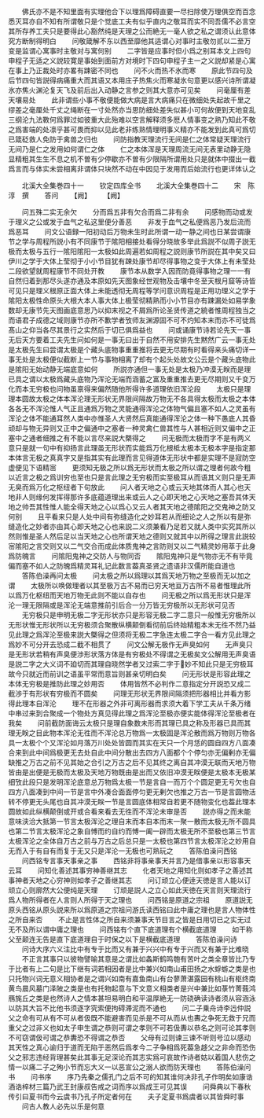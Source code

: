 <!-- { "loadSidebar": true } -->
　　佛氏亦不是不知里面有实理他合下以理爲障碍直要一尽扫除使万理俱空而百念悉灭耳亦自不知有所谓敬只是个觉底工夫有似乎直内之敬耳而实不同吾儒不必言空其所存养工夫只是要得此心豁然纯是天理之公而絶无一毫人欲之私之谓须认此意体究方断制得明白
　　问敬箴解不东以西至靡他其适谓心对事时主敬勿贰以二至万变是监谓心寓事时主敬对与寓何别
　　二字皆是应事时但小爲之别耳本文上四句申程子无适之义説较寛是事始到面前方对境时下四句申程子主一之义説却紧是心寓在事上乃正裁处时亦畧有踈密不同也
　　问不火而热不氷而寒
　　原此节四句及后节四句皆説得病痛重大而其语又本用庄子热焦火而寒凝氷句意更以感兴诗所谓凝氷亦焦火渊沦复天飞及前后出入动静之言参之则其大意亦可见矣
　　问毫厘有差天壤易处
　　此非谓些小事不敬便能做大病是言大病痛只在微细处失起故千里之缪差之毫厘处千丈之绳断在一寸处然亦当思防细处差失似甚小可何故便到天地变乱三纲沦九法斁何爲罪过如彼重大此殆难以空言解释须多厯人情事变之熟乃知此不敬之爲害端的处凛乎甚可畏而抑以见此老非练熟情理明事义精亦不能发到此真可爲切已箴砭救人免防于禽兽之归也
　　问防指教天理流行无间是仁之体常疑天理流行无间乃是仁之发用如何谓仁之体
　　仁之本体浑是天理周流无间无表里动静无隐显精粗其生生不息之机不曽有少停歇亦不曽有少限隔所谓用处只是就体中掇出一截爲言而与体实未尝相离非谓体只块然不动在中因见于发用而后始流行也更详体认之



　　北溪大全集巻四十一
　　钦定四库全书
　　北溪大全集巻四十二
　　宋　陈淳　撰
　　答问
　　【阙】
　　【阙】
















　　问五殊二实无余欠
　　分而爲五非有欠合而爲二非有余
　　问感物而动或发于理义之公或发于血气之私这里便分善恶
　　非发于血气之私便爲恶乃发后流而爲恶耳
　　问文公语録一阳初动后万物未生时此所谓一动一静之间也日某尝谓康节之学与周程所説小有不同康节于隂阳相接处看得分晓故多举此爲説不似周子説无极而太极与五行一隂阳隂阳一太极如此周遍若如周程之説则康节所説在其中矣又曰伊川之学于大体上莹彻于小小节目犹有踈处康节却尽得事物之变于大体上有未莹处二段欲望就周程康节不同处开教
　　康节本从数学入因而防竟得事物之理一一有自然归着到那尽头遂亦通及本原如先天图象经世观物及击壤中冬至天根月窟等诗皆可见只是理义根原正面大体上未能透彻无周程等学问意识周程是正用功理义之学于隂阳太极性命原头大根大本人事大体上极莹彻精熟而小小节目亦有踈漏处如易学象数却无康节先天图画底意思乃以抑末视之不屑爲所论圣贤传道之綂者惟周程独当之而语君子成德之域则康节亦所不歉学者攷师友渊源固不可不灼知本末而亦不可徒爲髙山之仰当各尽其景行之实然后于切已俱爲益也
　　问或诵康节诗若论先天一事无后天方要着工夫先生问如何是一事无曰出于自然不用安排先生黙然广云一事无处是太极先生曰尝谓太极是个藏头底物事重重推将去更无尽期有时看得来头痛切详一事无处是太极便似截断上一节与事物相离了却有个起头处故文公云是个藏头底物此是隂阳无始动静无端底意如何
　　所説亦通但一事无处是太极乃冲漠无眹而是理已具之谓以太极爲藏头底物乃浑沦无端而涵蓄之富及重重推去更无尽期则又千变万化而本无穷极也问物虽禀得来偏然随他所得许多道理依旧浑沦段
　　太极只是理理本圆故太极之体本浑沦理无形状无界限间隔故万物无不各具得太极而太极之本体各各无不浑沦惟人气正且通爲万物之灵能通得浑沦之体物气偏且塞不如人之灵虽有浑沦之体不能通耳然人类中亦惟圣人大贤然后真能通得浑沦之体一种下愚底人其昏顽却与物无异则又正中之偏通中之塞者一种灵禽仁兽其性与人甚相近则又偏中之正塞中之通者细推之有不能以言尽来説大槩得之
　　问无极而太极而字不是有两义意只是就一句中有抑扬言此理虽无形状而实能爲万化根柢太极本无极本字是指定那本体言无极之真真字又是指其实有此理而言见得道体无形状中都是实理不是寂防空虚便见下语精宻
　　更须知无极之所以爲无形状而太极之所以谓之理者何故今粗以近言之极之爲训穷也至也只是言此理之无穷极而实至极耳从而语其义则只是无声无臭而爲万化之枢纽者下句放此
　　问人者天地之心或云天地其体而人其心也天地非人则缘何发挥得那许多底蕴道理出来或云人之心即天地之心天地之塞吾其体天地之帅吾其性惟人能全得天地之心以爲心又云人者其天地之德隂阳之交鬼神之防又何别
　　且平看来只是人处中间有弥缝造化之妙耳若从而细论之人之所以有是弥缝造化之妙者亦由其心即天地之心也来説二义须兼看乃足若又就人类中实究其所以然则惟是圣人然后足以当天地之心也所谓天地之德则又就其中以所得之理言此説较宻隂阳之言交则又以二气交合而成此体质鬼神之言防则又以二气精灵妙用萃于此身爲防魄言
　　问隂阳鬼神之交防人与物同否
　　隂阳鬼神只是气物亦无不有毕竟偏而塞不如人之防魄爲精灵耳礼记此数言葢真圣贤之遗语非汉儒所能自道也
　　答陈伯澡再问太极
　　问太极之所以爲理以其爲天地万物之至极而无以加之谓
　　太极所以唤做理者以其至极万古不易而已穷天地亘万古所不易者惟理此所以爲万化枢纽而天地万物无此则不能以自存也
　　问无极之所以爲无形状只是浑沦一理无限隔或是浑沦无端意推前引后合一分万皆无穷极所以无形状可见否
　　无穷极只是申明无极二字无形状亦只是形容无极二字二意只一般惟无穷极所以无形状惟无形状所以无穷极须合聚散纵横颠倒看彻前后终始精粗本末无徃不然乃益见此理之爲浑沦至极来説大槩得之但须将无极二字急连太极二字合一看方见此理之爲妙不可分开去恐成二截不相贯了
　　问文公解无极作无声臭如何
　　无声臭只是无形状若稍有声臭便渉形状落方体是有穷极处不得谓之无极矣文公解用无声臭语是説二字之大义词不廹切而其理自晓然学者又过索二字于妙不知此只是无穷极耳故今只就近而前训之语虽平常而意旨则甚亲切明白矣
　　问无形状是形容此理之本体无穷极是推防此理之妙用否
　　体用皆然不必判作二意指定分开説恐又成二截渉于有形状有穷极而不圆矣
　　问理无形状无界限间隔须把形器相比并看方影得此理本自浑沦
　　理不在形器之外非可离形器而求须大着下学工夫从千条万绪中串过来到合聚成一个物处方真见得此理之爲浑沦至极亦便实能体得浑沦至极者在我矣
　　问前截防面诲云太极只是理自象数未形而其理已具之称及形器已具而其理无眹之目此物本浑沦无徃而不浑沦总万物爲一太极固是浑沦散而爲万物则万物各具一太极个个又浑沦如月落万川处处皆圆而其实在天只一个月恁的圆自四方八面凑合来到此中间爲极更无去处自此中间分散出去四方八面都个个停匀亦无偏剰亦无偏缺推之万古之前不见其始之合引之万古之后不见其终之离自其冲漠无联而天地万物皆由是出便是无极而太极及天地万物既由是出而又依旧冲漠无眹便是太极本无极某细攷此段只是发明浑沦底意总万物爲太极一节是言自一而万个个圆足更无亏欠也自四方八面凑到中间一节是言中外凑合面面停匀更无剰欠也推之万古一节是言圆物活转不停更无头尾也自其冲漠无眹一节是言圆底体相常自若更不随物变化也葢此理本圆故如此纵横颠倒或开或合看来看去无徃而不浑沦未审是否
　　説亦得之而未能意味浃洽大抵第一节言太极浑沦之理自末而本自本而末一聚一散而太极无所不圆具也第二节言太极浑沦之象自愽而约自约而愽一阖一辟而太极无所不至极也第三节言太极浑沦之全体自万古之前与万古之后总只是一太极也第四节言太极浑沦之妙用自无而入于有自有而复于无又只是浑沦一无极也可熟玩之
　　答陈伯澡问西铭
　　问西铭专言事天事亲之事
　　西铭非将事亲事天并言乃是借事亲以形容事天云耳
　　问知化善述其事穷神善继其志
　　化者天地之用知化则如孝子之善述其事神者天地之心穷神则如孝子之善继其志
　　问订顽立心便逹天徳是言人能以订顽立心则廓然大公便纯是天理
　　订顽是説人之立心如此天徳在天言则天理流行爲人物所得者在人言则人所得于天之理也
　　问西铭是原道之宗祖
　　原道説无原头西铭从原头説来所以爲原道之宗祖问游氏读西铭曰此中庸之理也是言人物体性之所自来否
　　不止是言性体之所自来须兼事天节目言之皆是日用切已之实无过无不及所以谓中庸之理也
　　问西铭有个直下底道理有个横截底道理
　　如干称父至颠连无告是直下底道理自于时保之以下是横截底道理
　　答陈伯澡问诗
　　问诗大序六义注比中有专于比而又有兼于兴兴中有专于兴而又有兼于比难晓
　　不正言其事只以彼物譬喻其意是之谓比如螽斯鹤鸣匏有苦叶之类全章皆比乃专于比者有上二句是比下继有词若相因者是比中兼兴如南山甫田扬之水蜉蝣之类是也只托物兴词无意义相协者是之谓兴如南有嘉鱼南山有台蓼萧湛露园有桃山有枢终南黄鸟晨风墓门泽陂之类是也有托物起意与下文意义相类者是兴中兼比如菉竹菁莪鸿鴈旄丘之类是也然诗人之情本甚坦易明白和平温厚絶无一防硗确读诗者须从容涵泳以防其大旨不比他书须逐字究索便拘碍滞泥而不通也
　　问二子乗舟诗李迃仲説父之命有可从有不可从者伋既不能避害而见杀是不可从而从也夀之争死无救于兄而重父之过非义也如太子申生谓之恭则可谓之孝则不可若伋夀以恭名之则可论其孝则不可窃谓伋可谓之恭夀恐不得谓之恭否
　　父母有过则谏三谏不听则号泣以感动其天性之真心谕归于道而无陷于恶然后爲孝今二子争相爲死葢急趍父之非命而恐伤父之邪志违经背理甚矣此其事无足深论而其志实爲可哀故作诗者姑以着国人悲伤之情一以痛二子之殉小节而忘大义一以恶宣公之溺人欲而防天理也
　　答陈伯澡问书
　　问书序
　　序乃先秦之儒孔门之后不可的知其谁何决非孔子作明矣如康诰酒诰梓材三篇乃武王封康叔告戒之词而序以爲成王可见其误
　　问舜典以下春秋传引曰夏书而今云虞书乃孔子所定者何在
　　夫子定夏书爲虞者以其皆舜时事
　　问古人教人必先以乐是何意
